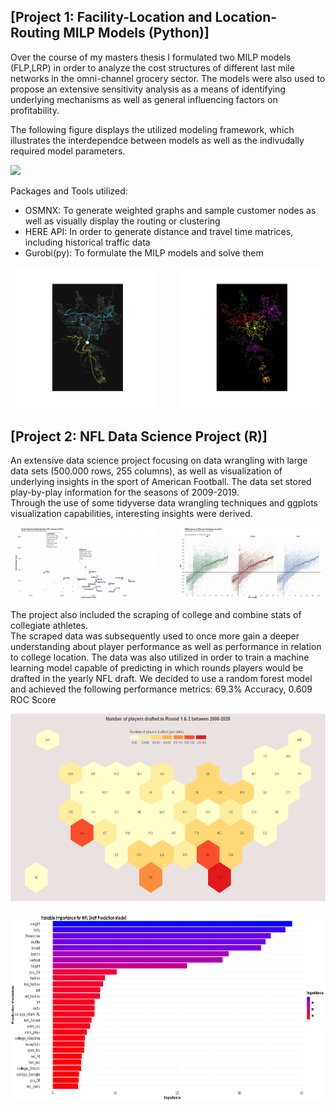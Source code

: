 ## [Project 1: Facility-Location and Location-Routing MILP Models (Python)]
Over the course of my masters thesis I formulated two MILP models (FLP,LRP) in order to analyze the cost structures of different last mile networks in the omni-channel grocery sector. The models were also used to propose an extensive sensitivity analysis as a means of identifying underlying mechanisms as well as general influencing factors on profitability.

The following figure displays the utilized modeling framework, which illustrates the interdependce between models as well as the indivudally required model parameters.

![](/images/models.svg)

Packages and Tools utilized:
* OSMNX: To generate weighted graphs and sample customer nodes as well as visually display the routing or clustering
* HERE API: In order to generate distance and travel time matrices, including historical traffic data
* Gurobi(py): To formulate the MILP models and solve them


<p align="center">
  <img alt="Automated Route Plotting" src="/images/wue_routes.svg" width="45%">
&nbsp; &nbsp; &nbsp; &nbsp;
  <img alt="Automated Customer Allocation" src="/images/color_pup_test123.svg" width="45%">
</p>

## [Project 2: NFL Data Science Project (R)]
An extensive data science project focusing on data wrangling with large data sets (500.000 rows, 255 columns), as well as visualization of underlying insights in the sport of American Football. The data set stored play-by-play information for the seasons of 2009-2019. \
Through the use of some tidyverse data wrangling techniques and ggplots visualization capabilities, interesting insights were derived.

<p align="center">
  <img alt="Quarterback Analysis" src="/images/QB_Analysis.png" width="45%">
&nbsp; &nbsp; &nbsp; &nbsp;
  <img alt="Expected Points Added Run Plays" src="/images/EPA_Runloc.png" width="45%">
</p>

The project also included the scraping of college and combine stats of collegiate athletes. \
The scraped data was subsequently used to once more gain a deeper understanding about player performance as well as performance in relation to college location. The data was also utilized in order to train a machine learning model capable of predicting in which rounds players would be drafted in the yearly NFL draft.
We decided to use a random forest model and achieved the following performance metrics: 69.3% Accuracy, 0.609 ROC Score

<p align="center">
  <img alt="Draft Locations" src="/images/draft_locations.png"  width="550" height="300">
&nbsp; &nbsp; &nbsp; &nbsp;
  <img alt="Model Parameters" src="/images/nfl_pred_model.png" width="550" height="300">
</p>

[Project 1: Facility-Location and Location-Routing MILP Models]: https://github.com/rennerm1/thesis
[Project 2: NFL Data Science Project]: https://github.com/rennerm1/NFL-Data-Science-Project
